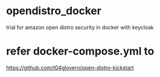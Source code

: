 # opendistro_docker
trial for amazon open distro security in docker with keycloak

# refer docker-compose.yml to
https://github.com/t04glovern/open-distro-kickstart
